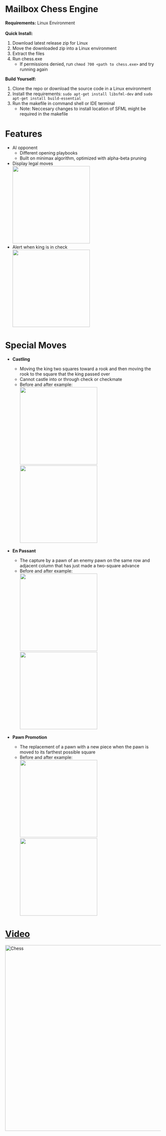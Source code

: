# Mailbox Chess Engine

<b>Requirements:</b> Linux Environment
<br>
<br>
<b>Quick Install:</b>
<br>
1. Download latest release zip for Linux
2. Move the downloaded zip into a Linux environment
3. Extract the files
4. Run chess.exe
    * If permissions denied, run ```chmod 700 <path to chess.exe>``` and try running again



<b>Build Yourself:</b>
<br>
1. Clone the repo or download the source code in a Linux environment
2.  Install the requirements: ```sudo apt-get install libsfml-dev``` and ```sudo apt-get install build-essential```
3. Run the makefile in command shell or IDE terminal
    - Note: Neccesary changes to install location of SFML might be required in the makefile

# Features
- AI opponent
  - Different opening playbooks
  - Built on minimax algorithm, optimized with alpha-beta pruning
- Display legal moves\
  <img src="https://github.com/JJDOESIT/chess/assets/138625553/ddde85a0-a2b6-4342-b23a-4f2d49677ab3" width="250"></img>
- Alert when king is in check\
  <img src="https://github.com/JJDOESIT/chess/assets/138625553/e0e2e7b9-3590-4d76-97b5-88793f197d92" width="250"></img> 
  

# Special Moves

- <b>Castling</b>
  - Moving the king two squares toward a rook and then moving the rook to the square that the king passed over
  - Cannot castle into or through check or checkmate
  - Before and after example:\
    <img src="https://github.com/JJDOESIT/chess/assets/138625553/42cf9b40-1aae-4f63-8a6a-6140bbe6ba8b)" width="250"><img>
    <img src="https://github.com/JJDOESIT/chess/assets/138625553/5349d0ca-f9f3-4c09-93ac-4e9f976a97c5" width="250"><img>

- <b>En Passant</b>
  - The capture by a pawn of an enemy pawn on the same row and adjacent column that has just made a two-square advance
  - Before and after example:\
<img src="https://github.com/JJDOESIT/chess/assets/138625553/6baf0e37-73ae-464d-a40a-57b597d1f41c" width="250"></img>
<img src="https://github.com/JJDOESIT/chess/assets/138625553/a69e2549-9f44-42f6-a073-db9de7727e67" width="250"></img>

- <b>Pawn Promotion</b>
  - The replacement of a pawn with a new piece when the pawn is moved to its farthest possible square
  - Before and after example:\
<img src="https://github.com/JJDOESIT/chess/assets/138625553/04d9c1ab-b27e-44f2-9039-4b07d5ef0462" width="250"></img>
<img src="https://github.com/JJDOESIT/chess/assets/138625553/6f19861e-54ea-4a9b-95e2-acfb0b99646f" width="250"></img>

# <a href="https://www.youtube.com/watch?v=TpB3E4_cgZ0">Video</a>
<a href="https://www.youtube.com/watch?v=TpB3E4_cgZ0"><img src="https://img.youtube.com/vi/TpB3E4_cgZ0/maxresdefault.jpg" alt="Chess" width="600" ></a>
